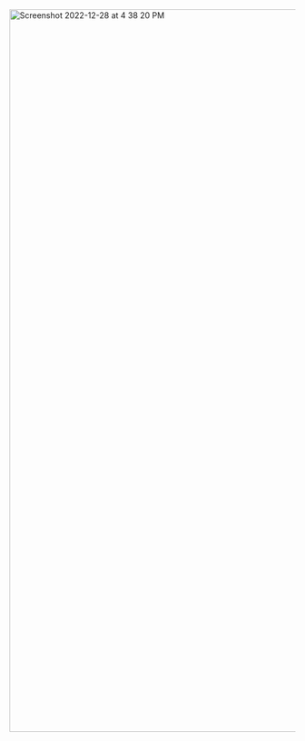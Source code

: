 <img width="1273" alt="Screenshot 2022-12-28 at 4 38 20 PM" src="https://user-images.githubusercontent.com/43849911/209802934-0342f8b7-bb55-406d-97e4-3fb323bf3010.png" />
